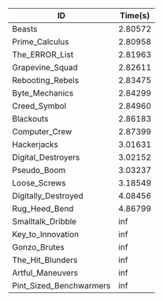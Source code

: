 |ID|Time(s)|
|-|-|
|Beasts|2.80572|
|Prime_Calculus|2.80958|
|The_ERROR_List|2.81963|
|Grapevine_Squad|2.82611|
|Rebooting_Rebels|2.83475|
|Byte_Mechanics|2.84299|
|Creed_Symbol|2.84960|
|Blackouts|2.86183|
|Computer_Crew|2.87399|
|Hackerjacks|3.01631|
|Digital_Destroyers|3.02152|
|Pseudo_Boom|3.03237|
|Loose_Screws|3.18549|
|Digitally_Destroyed|4.08456|
|Rug_Heed_Bend|4.86799|
|Smalltalk_Dribble|inf|
|Key_to_Innovation|inf|
|Gonzo_Brutes|inf|
|The_Hit_Blunders|inf|
|Artful_Maneuvers|inf|
|Pint_Sized_Benchwarmers|inf|

